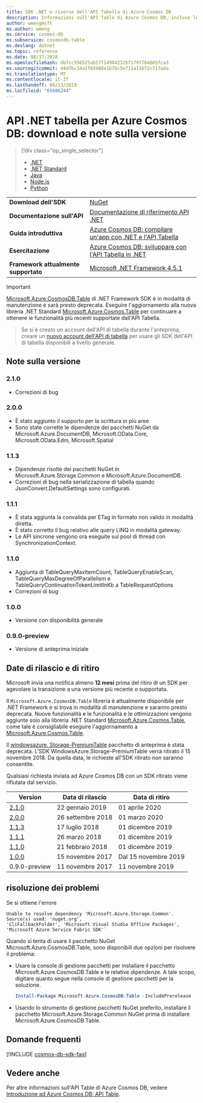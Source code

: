 ```yaml
---
title: SDK .NET e risorse dell'API Tabella di Azure Cosmos DB
description: Informazioni sull'API Table di Azure Cosmos DB, incluse le date di rilascio, le date di ritiro e le modifiche apportate nelle diverse versioni.
author: wmengmsft
ms.author: wmeng
ms.service: cosmos-db
ms.subservice: cosmosdb-table
ms.devlang: dotnet
ms.topic: reference
ms.date: 08/17/2018
ms.openlocfilehash: db7cc556525ab57f14984232bf1797764865fca3
ms.sourcegitcommit: d4dfbc34a1f03488e1b7bc5e711a11b72c717ada
ms.translationtype: MT
ms.contentlocale: it-IT
ms.lasthandoff: 06/13/2019
ms.locfileid: "65606244"
---
```

# <a name="azure-cosmos-db-table-net-api-download-and-release-notes"></a>API .NET tabella per Azure Cosmos DB: download e note sulla versione

> [!div class="op_single_selector"]
> * [.NET](table-sdk-dotnet.md)
> * [.NET Standard](table-sdk-dotnet-standard.md)
> * [Java](table-sdk-java.md)
> * [Node.js](table-sdk-nodejs.md)
> * [Python](table-sdk-python.md)

|   |   |
|---|---|
|**Download dell'SDK**|[NuGet](https://aka.ms/acdbtablenuget)|
|**Documentazione sull'API**|[Documentazione di riferimento API .NET](https://aka.ms/acdbtableapiref)|
|**Guida introduttiva**|[Azure Cosmos DB: compilare un'app con .NET e l'API Tabella](create-table-dotnet.md)|
|**Esercitazione**|[Azure Cosmos DB: sviluppare con l'API Tabella in .NET](tutorial-develop-table-dotnet.md)|
|**Framework attualmente supportato**|[Microsoft .NET Framework 4.5.1](https://www.microsoft.com/en-us/download/details.aspx?id=40779)|

> [!IMPORTANT]
> [Microsoft.Azure.CosmosDB.Table](https://www.nuget.org/packages/Microsoft.Azure.CosmosDB.Table) di .NET Framework SDK è in modalità di manutenzione e sarà presto deprecata. Eseguire l'aggiornamento alla nuova libreria .NET Standard [Microsoft.Azure.Cosmos.Table](https://www.nuget.org/packages/Microsoft.Azure.Cosmos.Table) per continuare a ottenere le funzionalità più recenti supportate dall'API Tabella.

> Se si è creato un account dell'API di tabella durante l'anteprima, creare un [nuovo account dell'API di tabella](create-table-dotnet.md#create-a-database-account) per usare gli SDK dell'API di tabella disponibili a livello generale.
>

## <a name="release-notes"></a>Note sulla versione

### <a name="a-name210210"></a><a name="2.1.0"/>2.1.0

* Correzioni di bug

### <a name="a-name200200"></a><a name="2.0.0"/>2.0.0

* È stato aggiunto il supporto per la scrittura in più aree
* Sono state corrette le dipendenze dei pacchetti NuGet da Microsoft.Azure.DocumentDB, Microsoft.OData.Core, Microsoft.OData.Edm, Microsoft.Spatial

### <a name="a-name113113"></a><a name="1.1.3"/>1.1.3

* Dipendenze risolte dei pacchetti NuGet in Microsoft.Azure.Storage.Common e Microsoft.Azure.DocumentDB.
* Correzioni di bug nella serializzazione di tabella quando JsonConvert.DefaultSettings sono configurati.

### <a name="a-name111111"></a><a name="1.1.1"/>1.1.1

* È stata aggiunta la convalida per ETag in formato non valido in modalità diretta.
* È stato corretto il bug relativo alle query LINQ in modalità gateway.
* Le API sincrone vengono ora eseguite sul pool di thread con SynchronizationContext.

### <a name="a-name110110"></a><a name="1.1.0"/>1.1.0

* Aggiunta di TableQueryMaxItemCount, TableQueryEnableScan, TableQueryMaxDegreeOfParallelism e TableQueryContinuationTokenLimitInKb a TableRequestOptions
* Correzioni di bug

### <a name="a-name100100"></a><a name="1.0.0"/>1.0.0

* Versione con disponibilità generale

### <a name="a-name010-preview090-preview"></a><a name="0.1.0-preview"/>0.9.0-preview

* Versione di anteprima iniziale

## <a name="release-and-retirement-dates"></a>Date di rilascio e di ritiro

Microsoft invia una notifica almeno **12 mesi** prima del ritiro di un SDK per agevolare la transizione a una versione più recente o supportata.

Il `Microsoft.Azure.CosmosDB.Table` libreria è attualmente disponibile per .NET Framework e si trova in modalità di manutenzione e saranno presto deprecata. Nuove funzionalità e le funzionalità e le ottimizzazioni vengono aggiunte solo alla libreria .NET Standard [Microsoft.Azure.Cosmos.Table](https://www.nuget.org/packages/Microsoft.Azure.Cosmos.Table), come tale è consigliabile eseguire l'aggiornamento a [Microsoft.Azure.Cosmos.Table](https://www.nuget.org/packages/Microsoft.Azure.Cosmos.Table).

Il [windowsazure. Storage-PremiumTable](https://www.nuget.org/packages/WindowsAzure.Storage-PremiumTable/0.1.0-preview) pacchetto di anteprima è stata deprecata. L'SDK WindowsAzure.Storage-PremiumTable verrà ritirato il 15 novembre 2018. Da quella data, le richieste all'SDK ritirato non saranno consentite. 

Qualsiasi richiesta inviata ad Azure Cosmos DB con un SDK ritirato viene rifiutata dal servizio.
<br/>

| Version | Data di rilascio | Data di ritiro |
| --- | --- | --- |
| [2.1.0](#2.1.0) |22 gennaio 2019|01 aprile 2020 |
| [2.0.0](#2.0.0) |26 settembre 2018|01 marzo 2020 |
| [1.1.3](#1.1.3) |17 luglio 2018|01 dicembre 2019 |
| [1.1.1](#1.1.1) |26 marzo 2018|01 dicembre 2019 |
| [1.1.0](#1.1.0) |21 febbraio 2018|01 dicembre 2019 |
| [1.0.0](#1.0.0) |15 novembre 2017|Dal 15 novembre 2019 |
| 0.9.0-preview |11 novembre 2017 |11 novembre 2019 |

## <a name="troubleshooting"></a>risoluzione dei problemi

Se si ottiene l'errore 

```
Unable to resolve dependency 'Microsoft.Azure.Storage.Common'. Source(s) used: 'nuget.org', 
'CliFallbackFolder', 'Microsoft Visual Studio Offline Packages', 'Microsoft Azure Service Fabric SDK'`
```

Quando si tenta di usare il pacchetto NuGet Microsoft.Azure.CosmosDB.Table, sono disponibili due opzioni per risolvere il problema:

* Usare la console di gestione pacchetti per installare il pacchetto Microsoft.Azure.CosmosDB.Table e le relative dipendenze. A tale scopo, digitare quanto segue nella console di gestione pacchetti per la soluzione. 

    ```powershell
    Install-Package Microsoft.Azure.CosmosDB.Table -IncludePrerelease
    ```

    
* Usando lo strumento di gestione pacchetti NuGet preferito, installare il pacchetto Microsoft.Azure.Storage.Common NuGet prima di installare Microsoft.Azure.CosmosDB.Table.

## <a name="faq"></a>Domande frequenti

[!INCLUDE [cosmos-db-sdk-faq](../../includes/cosmos-db-sdk-faq.md)]

## <a name="see-also"></a>Vedere anche

Per altre informazioni sull'API Table di Azure Cosmos DB, vedere [Introduzione ad Azure Cosmos DB: API Table](table-introduction.md). 